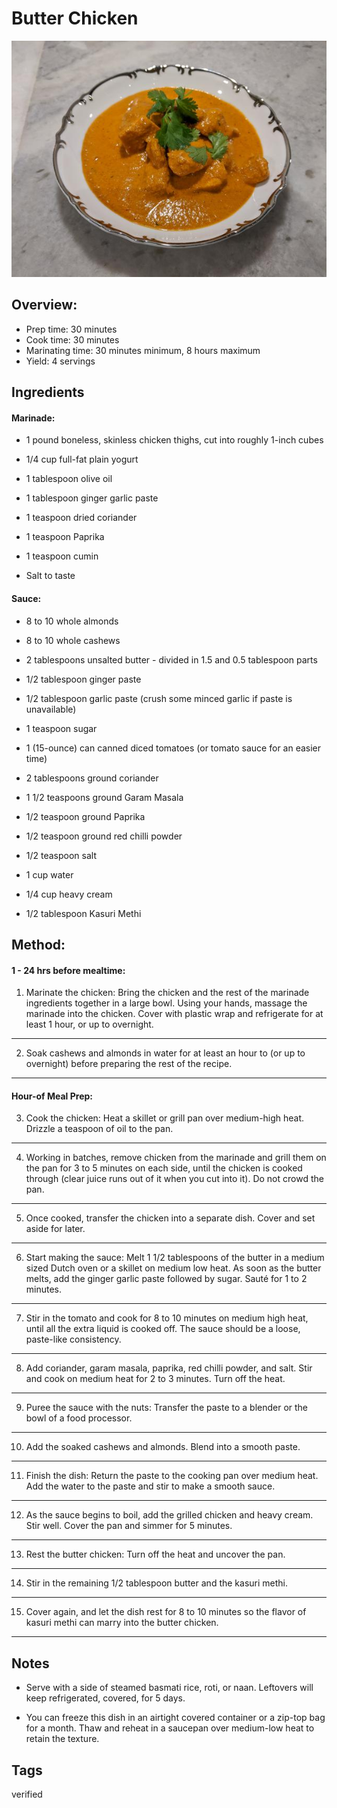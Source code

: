# Butter Chicken

<p align="center">
<img title="Butter Chicken" src="../../assets/butter-chicken.jpg">
</p>

## Overview:

- Prep time: 30 minutes
- Cook time: 30 minutes
- Marinating time: 30 minutes minimum, 8 hours maximum
- Yield: 4 servings

## Ingredients

#### Marinade:

- 1 pound boneless, skinless chicken thighs, cut into roughly 1-inch cubes

- 1/4 cup full-fat plain yogurt

- 1 tablespoon olive oil

- 1 tablespoon ginger garlic paste

- 1 teaspoon dried coriander

- 1 teaspoon Paprika

- 1 teaspoon cumin

- Salt to taste

#### Sauce:

- 8 to 10 whole almonds

- 8 to 10 whole cashews

- 2 tablespoons unsalted butter - divided in 1.5 and 0.5 tablespoon parts

- 1/2 tablespoon ginger paste

- 1/2 tablespoon garlic paste (crush some minced garlic if paste is unavailable)

- 1 teaspoon sugar

- 1 (15-ounce) can canned diced tomatoes (or tomato sauce for an easier time)

- 2 tablespoons ground coriander

- 1 1/2 teaspoons ground Garam Masala

- 1/2 teaspoon ground Paprika

- 1/2 teaspoon ground red chilli powder

- 1/2 teaspoon salt

- 1 cup water

- 1/4 cup heavy cream

- 1/2 tablespoon Kasuri Methi

## Method:

#### 1 - 24 hrs before mealtime:

1. Marinate the chicken: Bring the chicken and the rest of the marinade ingredients together in a large bowl. Using your hands, massage the marinade into the chicken. Cover with plastic wrap and refrigerate for at least 1 hour, or up to overnight.
---
2. Soak cashews and almonds in water for at least an hour to (or up to overnight) before preparing the rest of the recipe.
---

#### Hour-of Meal Prep:

3. Cook the chicken: Heat a skillet or grill pan over medium-high heat. Drizzle a teaspoon of oil to the pan.
---
4. Working in batches, remove chicken from the marinade and grill them on the pan for 3 to 5 minutes on each side, until the chicken is cooked through (clear juice runs out of it when you cut into it). Do not crowd the pan.
---
5. Once cooked, transfer the chicken into a separate dish. Cover and set aside for later.
---
6. Start making the sauce: Melt 1 1/2 tablespoons of the butter in a medium sized Dutch oven or a skillet on medium low heat. As soon as the butter melts, add the ginger garlic paste followed by sugar. Sauté for 1 to 2 minutes.
---
7. Stir in the tomato and cook for 8 to 10 minutes on medium high heat, until all the extra liquid is cooked off. The sauce should be a loose, paste-like consistency.
---
8. Add coriander, garam masala, paprika, red chilli powder, and salt. Stir and cook on medium heat for 2 to 3 minutes. Turn off the heat.
---
9. Puree the sauce with the nuts: Transfer the paste to a blender or the bowl of a food processor.
---
10. Add the soaked cashews and almonds. Blend into a smooth paste.
---
11. Finish the dish: Return the paste to the cooking pan over medium heat. Add the water to the paste and stir to make a smooth sauce.
---
12. As the sauce begins to boil, add the grilled chicken and heavy cream. Stir well. Cover the pan and simmer for 5 minutes.
---
13. Rest the butter chicken: Turn off the heat and uncover the pan.
---
14. Stir in the remaining 1/2 tablespoon butter and the kasuri methi.
---
15. Cover again, and let the dish rest for 8 to 10 minutes so the flavor of kasuri methi can marry into the butter chicken.
---

## Notes

- Serve with a side of steamed basmati rice, roti, or naan. Leftovers will keep refrigerated, covered, for 5 days.

- You can freeze this dish in an airtight covered container or a zip-top bag for a month. Thaw and reheat in a saucepan over medium-low heat to retain the texture.

## Tags
verified
